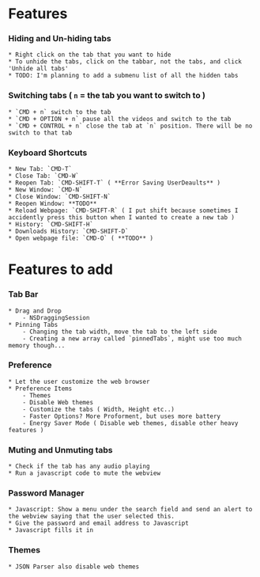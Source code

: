 # Features

### Hiding and Un-hiding tabs
    * Right click on the tab that you want to hide
    * To unhide the tabs, click on the tabbar, not the tabs, and click 'Unhide all tabs'
    * TODO: I'm planning to add a submenu list of all the hidden tabs

### Switching tabs ( `n` = the tab you want to switch to )
    * `CMD + n` switch to the tab
    * `CMD + OPTION + n` pause all the videos and switch to the tab
    * `CMD + CONTROL + n` close the tab at `n` position. There will be no switch to that tab
    
### Keyboard Shortcuts
    * New Tab: `CMD-T`
    * Close Tab: `CMD-W`
    * Reopen Tab: `CMD-SHIFT-T` ( **Error Saving UserDeaults** )
    * New Window: `CMD-N`
    * Close Window: `CMD-SHIFT-N`
    * Reopen Window: **TODO**
    * Reload Webpage: `CMD-SHIFT-R` ( I put shift because sometimes I accidently press this button when I wanted to create a new tab )
    * History: `CMD-SHIFT-H`
    * Downloads History: `CMD-SHIFT-D`
    * Open webpage file: `CMD-O` ( **TODO** )

# Features to add

### Tab Bar
    * Drag and Drop
        - NSDraggingSession 
    * Pinning Tabs
        - Changing the tab width, move the tab to the left side
        - Creating a new array called `pinnedTabs`, might use too much memory though...

### Preference
    * Let the user customize the web browser
    * Preference Items
        - Themes
        - Disable Web themes
        - Customize the tabs ( Width, Height etc..)
        - Faster Options? More Proforment, but uses more battery
        - Energy Saver Mode ( Disable web themes, disable other heavy features )

### Muting and Unmuting tabs
    * Check if the tab has any audio playing
    * Run a javascript code to mute the webview

### Password Manager
    * Javascript: Show a menu under the search field and send an alert to the webview saying that the user selected this.
    * Give the password and email address to Javascript
    * Javascript fills it in

### Themes
    * JSON Parser also disable web themes
